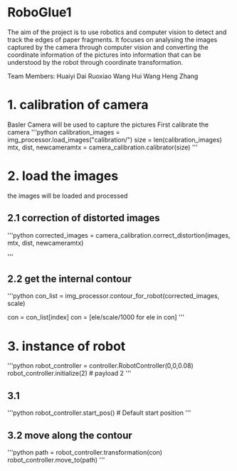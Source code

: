 # RoboGlue1
The aim of the project is to use robotics and computer vision to detect and track the edges of paper fragments. It focuses on analysing the images captured by the camera through computer vision and converting the coordinate information of the pictures into information that can be understood by the robot through coordinate transformation.

Team Members:
Huaiyi Dai
Ruoxiao Wang
Hui Wang
Heng Zhang

# 1. calibration of camera
Basler Camera will be used to capture the pictures
First calibrate the camera
'''python
calibration_images = img_processor.load_images("calibration/")
size = len(calibration_images)
mtx, dist, newcameramtx = camera_calibration.calibrator(size)
'''

# 2. load the images 
the images will be loaded and processed
## 2.1 correction of distorted images
'''python
corrected_images = camera_calibration.correct_distortion(images, mtx, dist, newcameramtx)

'''
## 2.2 get the internal contour
'''python
con_list = img_processor.contour_for_robot(corrected_images, scale)
<!-- select a image -->
con = con_list[index]
con = [ele/scale/1000 for ele in con]
'''

# 3. instance of robot
'''python
robot_controller = controller.RobotController(0,0,0.08)
robot_controller.initialize(2) # payload 2
'''
## 3.1 
'''python
robot_controller.start_pos() # Default start position
'''

## 3.2 move along the contour
'''python
path = robot_controller.transformation(con)
robot_controller.move_to(path)
'''